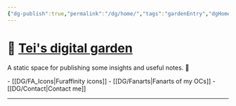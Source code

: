 ```yaml
---
{"dg-publish":true,"permalink":"/dg/home/","tags":"gardenEntry","dgHomeLink":true,"dgPassFrontmatter":false}
---
```



# 🌱 [Tei's digital garden](https://teijuan.netlify.app)
A static space for publishing some insights and useful notes. 🌿

\- [[DG/FA_Icons|Furaffinity icons]]
\- [[DG/Fanarts|Fanarts of my OCs]]
\- [[DG/Contact|Contact me]]

____
